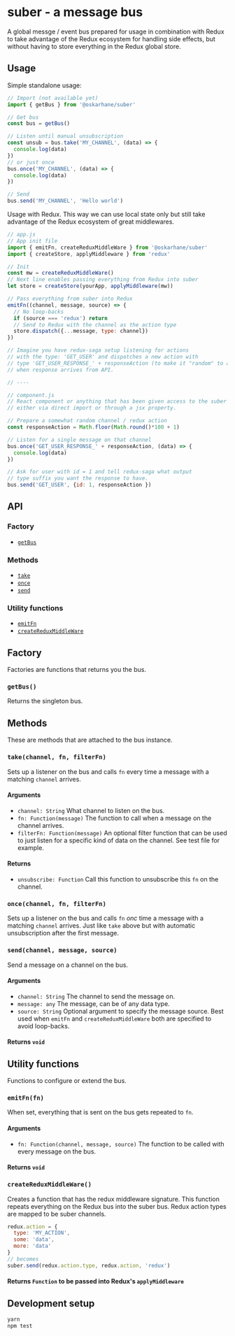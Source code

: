 # suber - a message bus
A global messge / event bus prepared for usage in combination with
Redux to take advantage of the Redux ecosystem for handling side effects,
but without having to store everything in the Redux global store.

## Usage
Simple standalone usage:

```javascript
// Import (not available yet)
import { getBus } from '@oskarhane/suber'

// Get bus
const bus = getBus()

// Listen until manual unsubscription
const unsub = bus.take('MY_CHANNEL', (data) => {
  console.log(data)
})
// or just once
bus.once('MY_CHANNEL', (data) => {
  console.log(data)
})

// Send
bus.send('MY_CHANNEL', 'Hello world')
```

Usage with Redux.
This way we can use local state only but still take advantage of
the Redux ecosystem of great middlewares.

```javascript
// app.js
// App init file
import { emitFn, createReduxMiddleWare } from '@oskarhane/suber'
import { createStore, applyMiddleware } from 'redux'

// Init
const mw = createReduxMiddleWare()
// Next line enables passing everything from Redux into suber
let store = createStore(yourApp, applyMiddleware(mw))

// Pass everything from suber into Redux
emitFn((channel, message, source) => {
  // No loop-backs
  if (source === 'redux') return
  // Send to Redux with the channel as the action type
  store.dispatch({...message, type: channel})
})

// Imagine you have redux-saga setup listening for actions
// with the type: 'GET_USER' and dispatches a new action with
// type 'GET_USER_RESPONSE_' + responseAction (to make it "random" to allow concurrency)
// when response arrives from API.

// ----

// component.js
// React component or anything that has been given access to the suber bus
// either via direct import or through a jsx property.

// Prepare a somewhat random channel / redux action
const responseAction = Math.floor(Math.round()*100 + 1)

// Listen for a single message on that channel
bus.once('GET_USER_RESPONSE_' + responseAction, (data) => {
  console.log(data)
})

// Ask for user with id = 1 and tell redux-saga what output
// type suffix you want the response to have.
bus.send('GET_USER', {id: 1, responseAction })
```


## API
### Factory
- [`getBus`](#getBus)

### Methods
- [`take`](#take)
- [`once`](#once)
- [`send`](#send)

### Utility functions
- [`emitFn`](#emitFn)
- [`createReduxMiddleWare`](#createReduxMiddleWare)

## Factory
Factories are functions that returns you the bus.

### <a id="getBus"></a> `getBus()`
Returns the singleton bus.

## Methods
These are methods that are attached to the bus instance.
### <a id="take"></a> `take(channel, fn, filterFn)`
Sets up a listener on the bus and calls `fn` every time a message with a matching `channel` arrives.
#### Arguments
- `channel: String` What channel to listen on the bus.
- `fn: Function(message)` The function to call when a message on the channel arrives.
- `filterFn: Function(message)` An optional filter function that can be used to just listen for a specific kind of data
on the channel. See test file for example.

#### Returns
- `unsubscribe: Function` Call this function to unsubscribe this `fn` on the channel.

### <a id="once"></a> `once(channel, fn, filterFn)`
Sets up a listener on the bus and calls `fn` *onc* time a message with a matching `channel` arrives.
Just like `take` above but with automatic unsubscription after the first message.

### <a id="send"></a> `send(channel, message, source)`
Send a message on a channel on the bus.
#### Arguments
- `channel: String` The channel to send the message on.
- `message: any` The message, can be of any data type.
- `source: String` Optional argument to specify the message source.
Best used when `emitFn` and `createReduxMiddleWare` both are specified to avoid loop-backs.

#### Returns `void`

## Utility functions
Functions to configure or extend the bus.
### <a id="emitFn"></a> `emitFn(fn)`
When set, everything that is sent on the bus gets repeated to `fn`.
#### Arguments
- `fn: Function(channel, message, source)` The function to be called with every message on the bus.
#### Returns `void`

### <a id="createReduxMiddleWare"></a> `createReduxMiddleWare()`
Creates a function that has the redux middleware signature. This function repeats everything on
the Redux bus into the suber bus. Redux action types are mapped to be suber channels.

```javascript
redux.action = {
  type: 'MY_ACTION',
  some: 'data',
  more: 'data'
}
// becomes
suber.send(redux.action.type, redux.action, 'redux')
```

#### Returns `Function` to be passed into Redux's `applyMiddleware`

## Development setup

```bash
yarn
npm test
```
